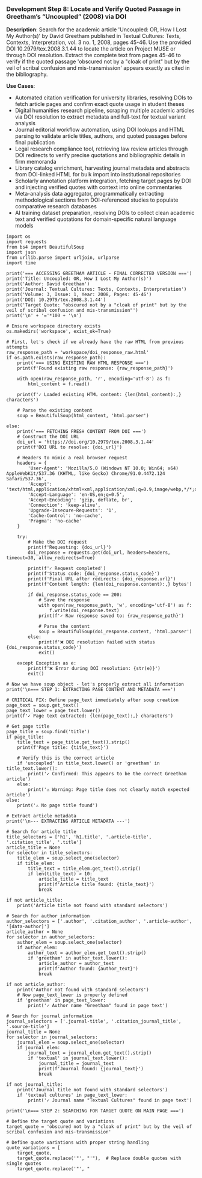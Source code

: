 ### Development Step 8: Locate and Verify Quoted Passage in Greetham’s “Uncoupled” (2008) via DOI

**Description**: Search for the academic article 'Uncoupled: OR, How I Lost My Author(s)' by David Greetham published in Textual Cultures: Texts, Contexts, Interpretation, vol. 3 no. 1, 2008, pages 45-46. Use the provided DOI 10.2979/tex.2008.3.1.44 to locate the article on Project MUSE or through DOI resolution. Extract the complete text from pages 45-46 to verify if the quoted passage 'obscured not by a "cloak of print" but by the veil of scribal confusion and mis-transmission' appears exactly as cited in the bibliography.

**Use Cases**:
- Automated citation verification for university libraries, resolving DOIs to fetch article pages and confirm exact quote usage in student theses
- Digital humanities research pipeline, scraping multiple academic articles via DOI resolution to extract metadata and full-text for textual variant analysis
- Journal editorial workflow automation, using DOI lookups and HTML parsing to validate article titles, authors, and quoted passages before final publication
- Legal research compliance tool, retrieving law review articles through DOI redirects to verify precise quotations and bibliographic details in firm memoranda
- Library catalog enrichment, harvesting journal metadata and abstracts from DOI-linked HTML for bulk import into institutional repositories
- Scholarly annotation platform integration, fetching target pages by DOI and injecting verified quotes with context into online commentaries
- Meta-analysis data aggregator, programmatically extracting methodological sections from DOI-referenced studies to populate comparative research databases
- AI training dataset preparation, resolving DOIs to collect clean academic text and verified quotations for domain-specific natural language models

```
import os
import requests
from bs4 import BeautifulSoup
import json
from urllib.parse import urljoin, urlparse
import time

print('=== ACCESSING GREETHAM ARTICLE - FINAL CORRECTED VERSION ===')
print('Title: Uncoupled: OR, How I Lost My Author(s)')
print('Author: David Greetham')
print('Journal: Textual Cultures: Texts, Contexts, Interpretation')
print('Volume: 3, Issue: 1, Year: 2008, Pages: 45-46')
print('DOI: 10.2979/tex.2008.3.1.44')
print('Target Quote: "obscured not by a "cloak of print" but by the veil of scribal confusion and mis-transmission"')
print('\n' + '='*100 + '\n')

# Ensure workspace directory exists
os.makedirs('workspace', exist_ok=True)

# First, let's check if we already have the raw HTML from previous attempts
raw_response_path = 'workspace/doi_response_raw.html'
if os.path.exists(raw_response_path):
    print('=== USING EXISTING RAW HTML RESPONSE ===')
    print(f'Found existing raw response: {raw_response_path}')
    
    with open(raw_response_path, 'r', encoding='utf-8') as f:
        html_content = f.read()
    
    print(f'✓ Loaded existing HTML content: {len(html_content):,} characters')
    
    # Parse the existing content
    soup = BeautifulSoup(html_content, 'html.parser')
    
else:
    print('=== FETCHING FRESH CONTENT FROM DOI ===')
    # Construct the DOI URL
    doi_url = 'https://doi.org/10.2979/tex.2008.3.1.44'
    print(f'DOI URL to resolve: {doi_url}')
    
    # Headers to mimic a real browser request
    headers = {
        'User-Agent': 'Mozilla/5.0 (Windows NT 10.0; Win64; x64) AppleWebKit/537.36 (KHTML, like Gecko) Chrome/91.0.4472.124 Safari/537.36',
        'Accept': 'text/html,application/xhtml+xml,application/xml;q=0.9,image/webp,*/*;q=0.8',
        'Accept-Language': 'en-US,en;q=0.5',
        'Accept-Encoding': 'gzip, deflate, br',
        'Connection': 'keep-alive',
        'Upgrade-Insecure-Requests': '1',
        'Cache-Control': 'no-cache',
        'Pragma': 'no-cache'
    }
    
    try:
        # Make the DOI request
        print(f'Requesting: {doi_url}')
        doi_response = requests.get(doi_url, headers=headers, timeout=30, allow_redirects=True)
        
        print(f'✓ Request completed')
        print(f'Status code: {doi_response.status_code}')
        print(f'Final URL after redirects: {doi_response.url}')
        print(f'Content length: {len(doi_response.content):,} bytes')
        
        if doi_response.status_code == 200:
            # Save the response
            with open(raw_response_path, 'w', encoding='utf-8') as f:
                f.write(doi_response.text)
            print(f'✓ Raw response saved to: {raw_response_path}')
            
            # Parse the content
            soup = BeautifulSoup(doi_response.content, 'html.parser')
        else:
            print(f'❌ DOI resolution failed with status {doi_response.status_code}')
            exit()
            
    except Exception as e:
        print(f'❌ Error during DOI resolution: {str(e)}')
        exit()

# Now we have soup object - let's properly extract all information
print('\n=== STEP 1: EXTRACTING PAGE CONTENT AND METADATA ===')

# CRITICAL FIX: Define page_text immediately after soup creation
page_text = soup.get_text()
page_text_lower = page_text.lower()
print(f'✓ Page text extracted: {len(page_text):,} characters')

# Get page title
page_title = soup.find('title')
if page_title:
    title_text = page_title.get_text().strip()
    print(f'Page title: {title_text}')
    
    # Verify this is the correct article
    if 'uncoupled' in title_text.lower() or 'greetham' in title_text.lower():
        print('✓ Confirmed: This appears to be the correct Greetham article')
    else:
        print('⚠ Warning: Page title does not clearly match expected article')
else:
    print('⚠ No page title found')

# Extract article metadata
print('\n--- EXTRACTING ARTICLE METADATA ---')

# Search for article title
title_selectors = ['h1', 'h1.title', '.article-title', '.citation_title', '.title']
article_title = None
for selector in title_selectors:
    title_elem = soup.select_one(selector)
    if title_elem:
        title_text = title_elem.get_text().strip()
        if len(title_text) > 10:
            article_title = title_text
            print(f'Article title found: {title_text}')
            break

if not article_title:
    print('Article title not found with standard selectors')

# Search for author information
author_selectors = ['.author', '.citation_author', '.article-author', '[data-author]']
article_author = None
for selector in author_selectors:
    author_elem = soup.select_one(selector)
    if author_elem:
        author_text = author_elem.get_text().strip()
        if 'greetham' in author_text.lower():
            article_author = author_text
            print(f'Author found: {author_text}')
            break

if not article_author:
    print('Author not found with standard selectors')
    # Now page_text_lower is properly defined
    if 'greetham' in page_text_lower:
        print('✓ Author name "Greetham" found in page text')

# Search for journal information
journal_selectors = ['.journal-title', '.citation_journal_title', '.source-title']
journal_title = None
for selector in journal_selectors:
    journal_elem = soup.select_one(selector)
    if journal_elem:
        journal_text = journal_elem.get_text().strip()
        if 'textual' in journal_text.lower():
            journal_title = journal_text
            print(f'Journal found: {journal_text}')
            break

if not journal_title:
    print('Journal title not found with standard selectors')
    if 'textual cultures' in page_text_lower:
        print('✓ Journal name "Textual Cultures" found in page text')

print('\n=== STEP 2: SEARCHING FOR TARGET QUOTE ON MAIN PAGE ===')

# Define the target quote and variations
target_quote = 'obscured not by a "cloak of print" but by the veil of scribal confusion and mis-transmission'

# Define quote variations with proper string handling
quote_variations = [
    target_quote,
    target_quote.replace('"', "'"),  # Replace double quotes with single quotes
    target_quote.replace('"', "
```